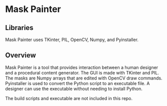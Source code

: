 # Mask Painter

## Libraries

Mask Painter uses TKinter, PIL, OpenCV, Numpy, and Pyinstaller.

## Overview

Mask Painter is a tool that provides interaction between a human designer and a procedural content generator.
The GUI is made with TKinter and PIL. The masks are Numpy arrays that are edited with OpenCV draw commands. 
Pyinstaller is used to convert the Python script to an executable file. A designer can use the executable without needing to install Python.

The build scripts and executable are not included in this repo.
